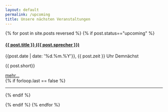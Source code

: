 ```yaml
---
layout: default
permalink: /upcoming
title: Unsere nächsten Veranstaltungen
---
```


{% for post in site.posts reversed %}
{% if post.status=="upcoming" %}
<div>
  <a href="{{ post.url }}">
    <h4> {{ post.title }} ({{ post.sprecher }})</h4>
  </a>
  <div class="text-muted">
    {{post.date | date: '%d.%m.%Y'}}, {{ post.zeit }} Uhr
    <span class="badge badge-pill badge-success float-right">Demnächst</span>
  </div>
 <p>{{ post.short}}</p>
  <a class="btn btn-light" href="{{ post.url }}">mehr...</a>
 
  </div>
{% if forloop.last == false %}
<hr>
{% endif %}

{% endif %}
{% endfor %}